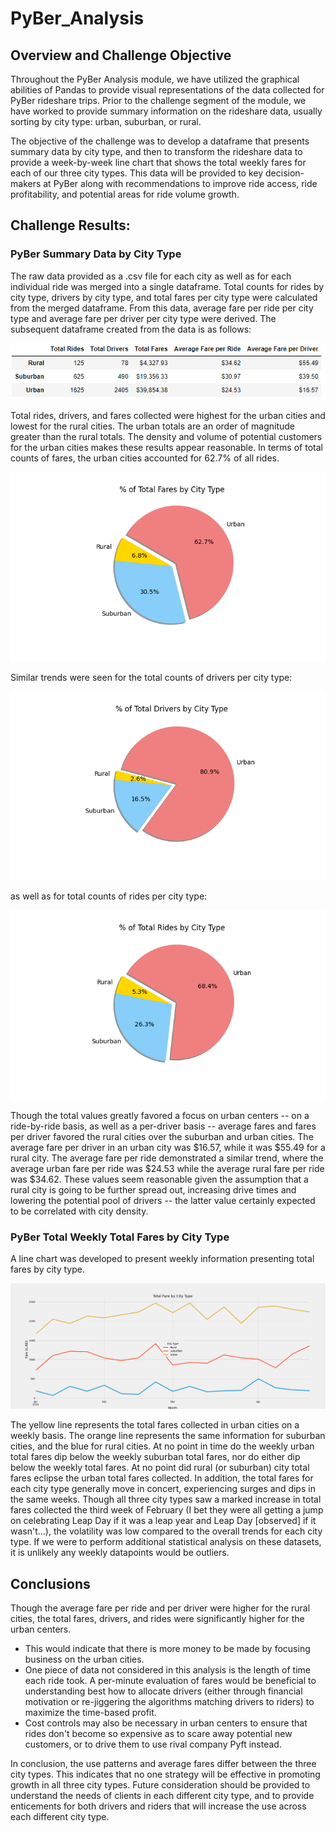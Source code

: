 # PyBer_Analysis

## Overview and Challenge Objective
Throughout the PyBer Analysis module, we have utilized the graphical abilities of Pandas to provide visual representations of the data collected for PyBer rideshare trips. Prior to the challenge segment of the module, we have worked to provide summary information on the rideshare data, usually sorting by city type: urban, suburban, or rural. 

The objective of the challenge was to develop a dataframe that presents summary data by city type, and then to transform the rideshare data to provide a week-by-week line chart that shows the total weekly fares for each of our three city types. This data will be provided to key decision-makers at PyBer along with recommendations to improve ride access, ride profitability, and potential areas for ride volume growth.

## Challenge Results:
### PyBer Summary Data by City Type
The raw data provided as a .csv file for each city as well as for each individual ride was merged into a single dataframe. Total counts for rides by city type, drivers by city type, and total fares per city type were calculated from the merged dataframe. From this data, average fare per ride per city type and average fare per driver per city type were derived. The subsequent dataframe created from the data is as follows:

![PyBer Summary Dataframe](analysis/PyBer_summary_dataframe.png)

Total rides, drivers, and fares collected were highest for the urban cities and lowest for the rural cities. The urban totals are an order of magnitude greater than the rural totals. The density and volume of potential customers for the urban cities makes these results appear reasonable. In terms of total counts of fares, the urban cities accounted for 62.7% of all rides.

![Total Fares by City Type](analysis/Fig5.png)

Similar trends were seen for the total counts of drivers per city type:

![Total Drivers by City Type](analysis/Fig7.png)

as well as for total counts of rides per city type:

![Total rides by City Type](analysis/Fig6.png)

Though the total values greatly favored a focus on urban centers -- on a ride-by-ride basis, as well as a per-driver basis -- average fares and fares per driver favored the rural cities over the suburban and urban cities. The average fare per driver in an urban city was $16.57, while it was $55.49 for a rural city. The average fare per ride demonstrated a similar trend, where the average urban fare per ride was $24.53 while the average rural fare per ride was $34.62. These values seem reasonable given the assumption that a rural city is going to be further spread out, increasing drive times and lowering the potential pool of drivers -- the latter value certainly expected to be correlated with city density.

### PyBer Total Weekly Total Fares by City Type
A line chart was developed to present weekly information presenting total fares by city type.

![Total Fare by City Type](analysis/PyBer_fare_summary.png)

The yellow line represents the total fares collected in urban cities on a weekly basis. The orange line represents the same information for suburban cities, and the blue for rural cities. At no point in time do the weekly urban total fares dip below the weekly suburban total fares, nor do either dip below the weekly total fares. At no point did rural (or suburban) city total fares eclipse the urban total fares collected. In addition, the total fares for each city type generally move in concert, experiencing surges and dips in the same weeks. Though all three city types saw a marked increase in total fares collected the third week of February (I bet they were all getting a jump on celebrating Leap Day if it was a leap year and Leap Day [observed] if it wasn't...), the volatility was low compared to the overall trends for each city type. If we were to perform additional statistical analysis on these datasets, it is unlikely any weekly datapoints would be outliers.

## Conclusions
Though the average fare per ride and per driver were higher for the rural cities, the total fares, drivers, and rides were significantly higher for the urban centers. 
- This would indicate that there is more money to be made by focusing business on the urban cities. 
- One piece of data not considered in this analysis is the length of time each ride took. A per-minute evaluation of fares would be beneficial to understanding best how to allocate drivers (either through financial motivation or re-jiggering the algorithms matching drivers to riders) to maximize the time-based profit. 
- Cost controls may also be necessary in urban centers to ensure that rides don't become so expensive as to scare away potential new customers, or to drive them to use rival company Pyft instead. 

In conclusion, the use patterns and average fares differ between the three city types. This indicates that no one strategy will be effective in promoting growth in all three city types. Future consideration should be provided to understand the needs of clients in each different city type, and to provide enticements for both drivers and riders that will increase the use across each different city type.
